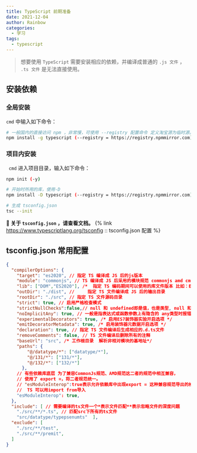 ```yaml
---
title: TypeScript 前期准备
date: 2021-12-04
author: Rainbow
categories:
  - 学习
tags:
  - typescript
---
```


>想要使用 `TypeScript` 需要安装相应的依赖，并编译成普通的 `.js 文件` ，` .ts 文件` 是无法直接使用。 

## 安装依赖 

### 全局安装

 `cmd` 中输入如下命令：

```bash
# 一般国内的直接访问 npm ，非常慢，可使用 --registry 配置命令 定义淘宝源为临时源。
npm install -g typescript (--registry = https://registry.npmmirror.com)
```

### 项目内安装

 ` cmd`  进入项目目录，输入如下命令：

```bash
npm init (-y)

# 开始时所用的库，使用-D
npm install -D typescript (--registry = https://registry.npmmirror.com)

# 生成 tsconfig.json
tsc --init
```

**:paperclip: 关于 `tsconfig.json`  ，请查看文档。**
{% link https://www.typescriptlang.org/tsconfig :: tsconfig.json 配置 %}


## tsconfig.json 常用配置

```json
{
  "compilerOptions": {
    "target": "es2020", // 指定 TS 编译成 JS 后的js版本
    "module": "commonjs", // TS 编译成 JS 后采用的模块规范 commonjs amd cmd  es等         
    "lib": ["DOM","ES2020"], /*  指定 TS 编码期间可以使用的库文件版本 比如：ES5就不支持Set集合 */
    "outDir": "./dist", //     指定 TS 文件编译成 JS 后的输出目录                 /* Redirect output structure to the directory. */
    "rootDir": "./src", // 指定 TS 文件源码目录
    "strict": true, // 启用严格检查模式
    "strictNullChecks":false,// null 和 undefined即是值，也是类型, null 和 undefined 值 只能赋值给 any ,unknown和它们各自的类型
    "noImplicitAny": true, // 一般是指表达式或函数参数上有隐含的 any类型时报错
    "experimentalDecorators": true, /* 启用ES7装饰器实验开启选项 */
    "emitDecoratorMetadata": true, /* 启用装饰器元数据开启选项 */
    "declaration": true, // 指定 TS 文件编译后生成相应的.d.ts文件
    "removeComments": false, // TS 文件编译后删除所有的注释
    "baseUrl": "src", /* 工作根目录  解析非相对模块的基地址*/
    "paths": {
        "@/datatype/*": ["datatype/*"],
        "@/131/*": ["131/*"],
        "@/132/*": ["132/*"]
      },    
    // 有些依赖库底层 为了兼容CommonJs规范、AMD规范这二者的规范中相互兼容，
    // 使用了 export =，将二者规范统一。
    // "esModuleInterop":true表示允许依赖库中出现export = 这种兼容规范导出的格式，
    //  TS 可以用import from导入 
    "esModuleInterop": true,  
  },
  "include": [ // 需要编译的ts文件一个*表示文件匹配**表示忽略文件的深度问题
    "./src/**/*.ts", // 匹配src下所有的ts文件
    "src/datatype/typepsenumts"  ],
  "exclude": [
    "./src/**/test",
    "./src/**/premit", 
  ]
}
```

